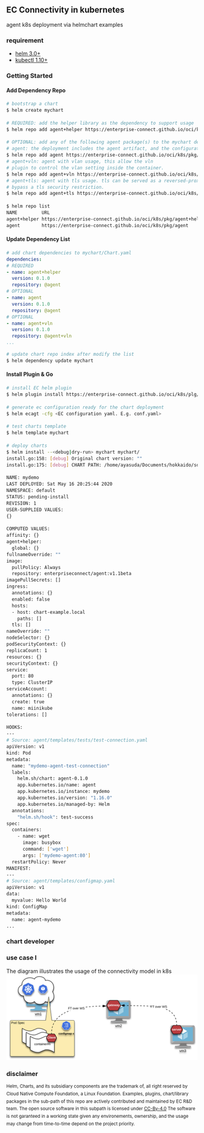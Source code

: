 ## EC Connectivity in kubernetes
agent k8s deployment via helmchart examples

### requirement
- [helm 3.0+](https://helm.sh/docs/intro/install/)
- [kubectl 1.10+](https://kubernetes.io/docs/tasks/tools/install-kubectl/)

### Getting Started

#### Add Dependency Repo
```bash
# bootstrap a chart
$ helm create mychart

# REQUIRED: add the helper library as the dependency to support usage
$ helm repo add agent+helper https://enterprise-connect.github.io/oci/k8s/pkg/agent+helper/

# OPTIONAL: add any of the following agent package(s) to the mychart deployment
# agent: the deployment includes the agent artifact, and the configuration
$ helm repo add agent https://enterprise-connect.github.io/oci/k8s/pkg/agent/
# agent+vln: agent with vlan usage, this allow the vln 
# plugin to control the vlan setting inside the container.
$ helm repo add agent+vln https://enterprise-connect.github.io/oci/k8s/pkg/agent+vln/
# agent+tls: agent with tls usage. tls can be served as a reversed-proxy to
# bypass a tls security restriction.
$ helm repo add agent+tls https://enterprise-connect.github.io/oci/k8s/pkg/agent+tls/

$ helm repo list
NAME         URL
agent+helper https://enterprise-connect.github.io/oci/k8s/pkg/agent+helper
agent        https://enterprise-connect.github.io/oci/k8s/pkg/agent

```
#### Update Dependency List
```yaml
# add chart dependencies to mychart/Chart.yaml
dependencies:
# REQUIRED
- name: agent+helper
  version: 0.1.0
  repository: @agent
# OPTIONAL
- name: agent
  version: 0.1.0
  repository: @agent
# OPTIONAL
- name: agent+vln
  version: 0.1.0
  repository: @agent+vln
...
```
```bash
# update chart repo index after modify the list
$ helm dependency update mychart
```
#### Install Plugin & Go
```bash
# install EC helm plugin
$ helm plugin install https://enterprise-connect.github.io/oci/k8s/plg/ecagt

# generate ec configuration ready for the chart deployment
$ helm ecagt -cfg <EC configuration yaml. E.g. conf.yaml>

# test charts template
$ helm template mychart

# deploy charts
$ helm install --<debug|dry-run> mychart mychart/
install.go:158: [debug] Original chart version: ""
install.go:175: [debug] CHART PATH: /home/ayasuda/Documents/hokkaido/sdk/oci/k8s/agent

NAME: mydemo
LAST DEPLOYED: Sat May 16 20:25:44 2020
NAMESPACE: default
STATUS: pending-install
REVISION: 1
USER-SUPPLIED VALUES:
{}

COMPUTED VALUES:
affinity: {}
agent+helper:
  global: {}
fullnameOverride: ""
image:
  pullPolicy: Always
  repository: enterpriseconnect/agent:v1.1beta
imagePullSecrets: []
ingress:
  annotations: {}
  enabled: false
  hosts:
  - host: chart-example.local
    paths: []
  tls: []
nameOverride: ""
nodeSelector: {}
podSecurityContext: {}
replicaCount: 1
resources: {}
securityContext: {}
service:
  port: 80
  type: ClusterIP
serviceAccount:
  annotations: {}
  create: true
  name: miinikube
tolerations: []

HOOKS:
---
# Source: agent/templates/tests/test-connection.yaml
apiVersion: v1
kind: Pod
metadata:
  name: "mydemo-agent-test-connection"
  labels:
    helm.sh/chart: agent-0.1.0
    app.kubernetes.io/name: agent
    app.kubernetes.io/instance: mydemo
    app.kubernetes.io/version: "1.16.0"
    app.kubernetes.io/managed-by: Helm
  annotations:
    "helm.sh/hook": test-success
spec:
  containers:
    - name: wget
      image: busybox
      command: ['wget']
      args: ['mydemo-agent:80']
  restartPolicy: Never
MANIFEST:
---
# Source: agent/templates/configmap.yaml
apiVersion: v1
data:
  myvalue: Hello World
kind: ConfigMap
metadata:
  name: agent-mydemo
...
```

### chart developer

### use case I
The diagram illustrates the usage of the connectivity model in k8s
![LB Seq. High Level](/doc/k8s-ftp.png)

### disclaimer
<sup>Helm, Charts, and its subsidiary components are the trademark of, all right reserved by Cloud Native Compute Foundation, a Linux Foundation. Examples, plugins, chart/library packages in the sub-path of this repo are actively contributed and maintained by EC R&D team. The open source software in this subpath is licensed under [CC-By-4.0](https://creativecommons.org/licenses/by/4.0/) The software is not garanteed in a working state given any environements, ownership, and the usage may change from time-to-time depend on the project priority.</sup>
